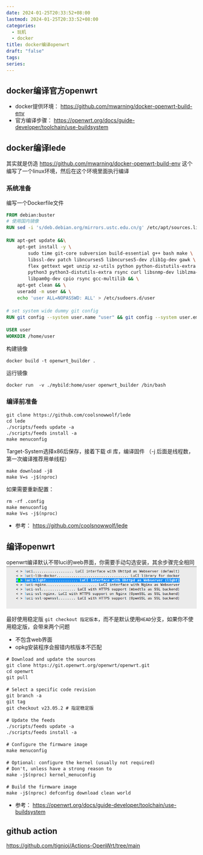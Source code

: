 ```yaml
---
date: 2024-01-25T20:33:52+08:00
lastmod: 2024-01-25T20:33:52+08:00
categories:
  - 玩机
  - docker
title: docker编译openwrt
draft: "false"
tags: 
series:
---
```

## docker编译官方openwrt
- docker提供环境： https://github.com/mwarning/docker-openwrt-build-env
- 官方编译步骤：  https://openwrt.org/docs/guide-developer/toolchain/use-buildsystem


## docker编译lede
其实就是仿造 https://github.com/mwarning/docker-openwrt-build-env 这个编写了一个linux环境，然后在这个环境里面执行编译
### 系统准备
编写一个Dockerfile文件
```dockerfile
FROM debian:buster
# 使用国内镜像
RUN sed -i 's/deb.debian.org/mirrors.ustc.edu.cn/g' /etc/apt/sources.list

RUN apt-get update &&\
    apt-get install -y \
        sudo time git-core subversion build-essential g++ bash make \
        libssl-dev patch libncurses5 libncurses5-dev zlib1g-dev gawk \
        flex gettext wget unzip xz-utils python python-distutils-extra \
        python3 python3-distutils-extra rsync curl libsnmp-dev liblzma-dev \
        libpam0g-dev cpio rsync gcc-multilib && \
    apt-get clean && \
    useradd -m user && \
    echo 'user ALL=NOPASSWD: ALL' > /etc/sudoers.d/user

# set system wide dummy git config
RUN git config --system user.name "user" && git config --system user.email "user@example.com"

USER user
WORKDIR /home/user           
```

构建镜像
```shell
docker build -t openwrt_builder .
```

运行镜像
```shell
docker run  -v ./mybild:home/user openwrt_builder /bin/bash
```
### 编译前准备

```shell
git clone https://github.com/coolsnowwolf/lede
cd lede
./scripts/feeds update -a
./scripts/feeds install -a
make menuconfig
```

Target-System选择x86后保存，接着下载 dl 库，编译固件 （-j 后面是线程数，第一次编译推荐用单线程）
```shell
make download -j8
make V=s -j$(nproc)
```

如果需要重新配置：

```shell
rm -rf .config
make menuconfig
make V=s -j$(nproc)
```



- 参考： https://github.com/coolsnowwolf/lede

## 编译openwrt


openwrt编译默认不带luci的web界面，你需要手动勾选安装，其余步骤完全相同
![](Pasted%20image%2020240126162948.png)

最好使用稳定版 `git checkout 指定版本`，而不是默认使用`HEAD`分支，如果你不使用稳定版，会带来两个问题
- 不包含web界面
- opkg安装程序会报错内核版本不匹配

```
# Download and update the sources
git clone https://git.openwrt.org/openwrt/openwrt.git
cd openwrt
git pull
 
# Select a specific code revision
git branch -a
git tag
git checkout v23.05.2 # 指定稳定版
 
# Update the feeds
./scripts/feeds update -a
./scripts/feeds install -a
 
# Configure the firmware image
make menuconfig
 
# Optional: configure the kernel (usually not required)
# Don't, unless have a strong reason to
make -j$(nproc) kernel_menuconfig
 
# Build the firmware image
make -j$(nproc) defconfig download clean world
```


- 参考： https://openwrt.org/docs/guide-developer/toolchain/use-buildsystem



## github action
https://github.com/tignioj/Actions-OpenWrt/tree/main